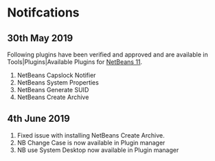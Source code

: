 # Notifcations

## 30th May 2019
Following plugins have been verified and approved and are available in Tools|Plugins|Available Plugins for [NetBeans 11](https://netbeans.apache.org/download/nb110/).
1. NetBeans Capslock Notifier
2. NetBeans System Properties
3. NetBeans Generate SUID
4. NetBeans Create Archive

## 4th June 2019
1. Fixed issue with installing NetBeans Create Archive.
2. NB Change Case is now available in Plugin manager
3. NB use System Desktop now available in Plugin manager

